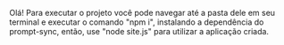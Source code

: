 Olá! Para executar o projeto você pode navegar até a pasta dele em seu terminal e executar o comando "npm i", instalando a dependência do prompt-sync, então, use "node site.js" para utilizar a aplicação criada.
